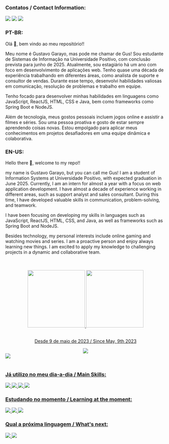 ### Contatos / Contact Information:
<div>
	<a href="https://contate.me/ghgarayo" target= "_blank"><img src="https://img.shields.io/badge/WhatsApp-25D366?style=for-the-badge&logo=whatsapp&logoColor=white" target="_blank"><a/>
	<a href="https://www.linkedin.com/in/ghgarayo" target="_blank"><img src="https://img.shields.io/badge/-LinkedIn-%230077B5?style=for-the-badge&logo=linkedin&logoColor=white" target="_blank"></a>
	<a href = "mailto:ghgarayo@gmail.com"><img src="https://img.shields.io/badge/Gmail-D14836?style=for-the-badge&logo=gmail&logoColor=white" target="_blank"></a>	
</div>

### PT-BR: </br>
Olá 👋, bem vindo ao meu repositório!!

Meu nome é Gustavo Garayo, mas pode me chamar de Gus! Sou estudante de Sistemas de Informação na Universidade Positivo, com conclusão prevista para junho de 2025. Atualmente, sou estagiário há um ano com foco em desenvolvimento de aplicações web.  Tenho quase uma década de experiência trabalhando em diferentes áreas, como analista de suporte e consultor de vendas. Durante esse tempo, desenvolvi habilidades valiosas em comunicação, resolução de problemas e trabalho em equipe.

Tenho focado para desenvolver minhas habilidades em linguagens como JavaScript,  ReactJS, HTML,  CSS e Java, bem como frameworks como Spring Boot e NodeJS.

Além de tecnologia, meus gostos pessoais incluem jogos online e assistir a filmes e séries. Sou uma pessoa proativa e gosto de estar sempre aprendendo coisas novas. Estou empolgado para aplicar meus conhecimentos em projetos desafiadores em uma equipe dinâmica e colaborativa.

### EN-US: </br>
Hello there 👋, welcome to my repo!!

my name is Gustavo Garayo, but you can call me Gus! I am a student of Information Systems at Universidade Positivo, with expected graduation in June 2025. Currently, I am an intern for almost a year with a focus on web application development. I have almost a decade of experience working in different areas, such as support analyst and sales consultant. During this time, I have developed valuable skills in communication, problem-solving, and teamwork.

I have been focusing on developing my skills in languages such as JavaScript, ReactJS, HTML, CSS, and Java, as well as frameworks such as Spring Boot and NodeJS.

Besides technology, my personal interests include online gaming and watching movies and series. I am a proactive person and enjoy always learning new things. I am excited to apply my knowledge to challenging projects in a dynamic and collaborative team.

<br />
<br />

<div align="center">
	<a href="https://github.com/ghgarayo">
	<img height="180em" src="https://github-readme-stats.vercel.app/api/top-langs/?username=ghgarayo&layout=compact&langs_count=7&theme=dark"/>
	<img height="180em" src="https://github-readme-stats.vercel.app/api?username=ghgarayo&show_icons=true&theme=dark&include_all_commits=true&count_private=true"/>
</div>
</br>

<div align="center">
	<p>Desde 9 de maio de 2023 / Since May, 9th 2023</p>
	<img src="https://github-readme-stats.vercel.app/api/wakatime?username=ghgarayo&layout=compact" />
</div>	
<div align="flex-start">
	<img src="https://wakatime.com/badge/user/b46671ce-ce7f-43de-9883-066dcc605706.svg" />
</div>	
<br />


### Já utilizo no meu dia-a-dia / Main Skills:
<div>
	<img src="https://img.shields.io/badge/HTML5-E34F26?style=for-the-badge&logo=html5&logoColor=white">
	<img src="https://img.shields.io/badge/CSS3-1572B6?style=for-the-badge&logo=css3&logoColor=white">
	<img src="https://img.shields.io/badge/JavaScript-F7DF1E?style=for-the-badge&logo=javascript&logoColor=black">
	<img src="https://img.shields.io/badge/Java-ED8B00?style=for-the-badge&logo=java&logoColor=white">
</div>

### Estudando no momento / Learning at the moment: 
<div>
	<img src="https://img.shields.io/badge/Node.js-43853D?style=for-the-badge&logo=node.js&logoColor=white">
	<img src="https://img.shields.io/badge/React-20232A?style=for-the-badge&logo=react&logoColor=61DAFB">
	<img src="https://img.shields.io/badge/TypeScript-007ACC?style=for-the-badge&logo=typescript&logoColor=white">
</div>

### Qual a próxima linguagem / What's next: 
<div>
	<img src="https://img.shields.io/badge/Spring-6DB33F?style=for-the-badge&logo=spring&logoColor=white">
	<img src="https://img.shields.io/badge/Angular-DD0031?style=for-the-badge&logo=angular&logoColor=white">

</div>

